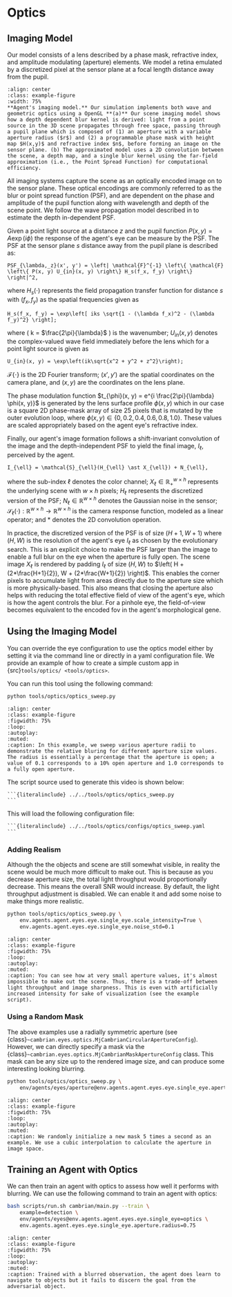 # Optics

## Imaging Model 

Our model consists of a lens described by a phase mask, refractive index, and amplitude modulating (aperture) elements. We model a retina emulated by a discretized pixel at the sensor plane at a focal length distance away from the pupil.

```{figure} assets/optics/imaging.png
:align: center
:class: example-figure
:width: 75%
**Agent's imaging model.** Our simulation implements both wave and geometric optics using a OpenGL **(a)** Our scene imaging model shows how a depth dependent blur kernel is derived: light from a point source in the 3D scene propagates through free space, passing through a pupil plane which is composed of (1) an aperture with a variable aperture radius ($r$) and (2) a programmable phase mask with height map $H(x,y)$ and refractive index $n$, before forming an image on the sensor plane. (b) The approximated model uses a 2D convolution between the scene, a depth map, and a single blur kernel using the far-field approximation (i.e., the Point Spread Function) for computational efficiency.
```

All imaging systems capture the scene as an optically encoded image on to the sensor plane. These optical encodings are commonly referred to as the blur or point spread function (PSF), and are dependent on the phase and amplitude of the pupil function along with wavelength and depth of the scene point. We follow the wave propagation model described in to estimate the depth in-dependent PSF. 

Given a point light source at a distance $z$ and the pupil function $P(x,y) = A \exp(i\phi)$ the response of the agent's eye can be measure by the PSF. The PSF at the sensor plane $s$ distance away from the pupil plane is described as:

```{math}
PSF_{\lambda,_z}(x', y') = \left| \mathcal{F}^{-1} \left\{ \mathcal{F} \left\{ P(x, y) U_{in}(x, y) \right\} H_s(f_x, f_y) \right\} \right|^2,
```

where $H_s(\cdot)$ represents the field propagation transfer function for distance $s$ with $(f_x, f_y)$ as the spatial frequencies given as

```{math}
H_s(f_x, f_y) = \exp\left[ iks \sqrt{1 - (\lambda f_x)^2 - (\lambda f_y)^2} \right];
```

where \( k = $\frac{2\pi}{\lambda}$ \) is the wavenumber; $U_{in}(x,y)$ denotes the complex-valued wave field immediately before the lens which for a point light source is given as

```{math}
U_{in}(x, y) = \exp\left(ik\sqrt{x^2 + y^2 + z^2}\right);
```

$\mathcal{F} \{\cdot\}$ is the 2D Fourier transform; $(x', y')$ are the spatial coordinates on the camera plane, and $(x, y)$ are the coordinates on the lens plane. 

The phase modulation function $t_{\phi}(x, y) = e^{i \frac{2\pi}{\lambda} \phi(x, y)}$ is generated by the lens surface profile $\phi(x,y)$ which in our case is a square 2D phase-mask array of size 25 pixels that is mutated by the outer evolution loop, where $\phi(x,y) \in \{0, 0.2, 0.4, 0.6, 0.8, 1.0 \}$. These values are scaled appropriately based on the agent eye's refractive index.

Finally, our agent's image formation follows a shift-invariant convolution of the image and the depth-independent PSF to yield the final image, $I_{\ell}$, perceived by the agent. 
    
```{math}
I_{\ell} = \mathcal{S}_{\ell}(H_{\ell} \ast X_{\ell}) + N_{\ell},
```

where the sub-index $\ell$ denotes the color channel; $X_{\ell} \in \mathbb{R}^{w \times h}_{+}$ represents the underlying scene with $w \times h$ pixels; $H_{\ell}$ represents the discretized version of the PSF; $N_{\ell} \in \mathbb{R}^{w \times h}$ denotes the Gaussian noise in the sensor; $\mathcal{S}_{\ell}(\cdot): \mathbb{R}^{w \times h} \rightarrow \mathbb{R}^{w \times h}$ is the camera response function, modeled as a linear operator; and $\ast$ denotes the 2D convolution operation. 

In practice, the discretized version of the PSF is of size $(H+1, W+1)$ where $(H, W)$ is the resolution of the agent's eye $I_{\ell}$ as chosen by the evolutionary search. This is an explicit choice to make the PSF larger than the image to enable a full blur on the eye when the aperture is fully open. The scene image $X_{\ell}$ is rendered by padding $I_{\ell}$ of size $(H, W)$ to $\left( H + (2*\frac{H+1}{2}), W + (2*\frac{W+1}{2}) \right)$. This enables the corner pixels to accumulate light from areas directly due to the aperture size which is more physically-based. This also means that closing the aperture also helps with reducing the total effective field of view of the agent's eye, which is how the agent controls the blur. For a pinhole eye, the field-of-view becomes equivalent to the encoded fov in the agent's morphological gene.

## Using the Imaging Model

You can override the eye configuration to use the optics model either by setting it via the command line or directly in a yaml configuration file. We provide an example of how to create a simple custom app in {src}`tools/optics/ <tools/optics>`.

You can run this tool using the following command:

```bash
python tools/optics/optics_sweep.py
```

```{video} assets/optics/circular_aperture_sweep.mp4
:align: center
:class: example-figure
:figwidth: 75%
:loop:
:autoplay:
:muted:
:caption: In this example, we sweep various aperture radii to demonstrate the relative bluring for different aperture size values. The radius is essentially a percentage that the aperture is open; a value of 0.1 corresponds to a 10% open aperture and 1.0 corresponds to a fully open aperture.
```

The script source used to generate this video is shown below:

````{dropdown} Python Script
```{literalinclude} ../../tools/optics/optics_sweep.py
```
````

This will load the following configuration file:

````{dropdown} YAML Configuration
```{literalinclude} ../../tools/optics/configs/optics_sweep.yaml
```
````

### Adding Realism

Although the the objects and scene are still somewhat visible, in reality the scene would be much more difficult to make out. This is because as you decrease aperture size, the total light throughput would proportionally decrease. This means the overall SNR would increase. By default, the light throughput adjustment is disabled. We can enable it and add some noise to make things more realistic.

```bash
python tools/optics/optics_sweep.py \
    env.agents.agent.eyes.eye.single_eye.scale_intensity=True \
    env.agents.agent.eyes.eye.single_eye.noise_std=0.1
```

```{video} assets/optics/circular_aperture_sweep_realistic.mp4
:align: center
:class: example-figure
:figwidth: 75%
:loop:
:autoplay:
:muted:
:caption: You can see how at very small aperture values, it's almost impossible to make out the scene. Thus, there is a trade-off between light throughput and image sharpness. This is even with artificially increased intensity for sake of visualization (see the example script).
```

### Using a Random Mask

The above examples use a radially symmetric aperture (see {class}`~cambrian.eyes.optics.MjCambrianCircularApertureConfig`). However, we can directly specify a mask via the {class}`~cambrian.eyes.optics.MjCambrianMaskApertureConfig` class. This mask can be any size up to the rendered image size, and can produce some interesting looking blurring.

```bash
python tools/optics/optics_sweep.py \
    env/agents/eyes/aperture@env.agents.agent.eyes.eye.single_eye.aperture=random_mask
```

```{video} assets/optics/mask_aperture_sweep.mp4
:align: center
:class: example-figure
:figwidth: 75%
:loop:
:autoplay:
:muted:
:caption: We randomly initialize a new mask 5 times a second as an example. We use a cubic interpolation to calculate the aperture in image space.
```

## Training an Agent with Optics

We can then train an agent with optics to assess how well it performs with blurring. We can use the following command to train an agent with optics:

```bash
bash scripts/run.sh cambrian/main.py --train \
    example=detection \
    env/agents/eyes@env.agents.agent.eyes.eye.single_eye=optics \
    env.agents.agent.eyes.eye.single_eye.aperture.radius=0.75
```

```{video} assets/optics/trained_agent_r0p75.mp4
:align: center
:class: example-figure
:figwidth: 75%
:loop:
:autoplay:
:muted:
:caption: Trained with a blurred observation, the agent does learn to navigate to objects but it fails to discern the goal from the adversarial object.
```